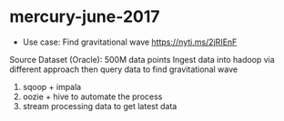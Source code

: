 # mercury-june-2017* Use case: Find gravitational wavehttps://nyti.ms/2jRIEnFSource Dataset (Oracle): 500M data pointsIngest data into hadoop via different approach then query data to find gravitational wave1. sqoop + impala2. oozie + hive to automate the process3. stream processing data to get latest data